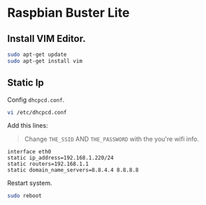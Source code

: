 # Raspbian Buster Lite

## Install VIM Editor.

```bash
sudo apt-get update
sudo apt-get install vim
```

## Static Ip

Config `dhcpcd.conf`.

```bash
vi /etc/dhcpcd.conf
```

Add this lines:

> Change `THE_SSID` AND `THE_PASSWORD` with the you're wifi info.

```
interface eth0
static ip_address=192.168.1.220/24
static routers=192.168.1.1
static domain_name_servers=8.8.4.4 8.8.8.8
```

Restart system.

```bash
sudo reboot
```
